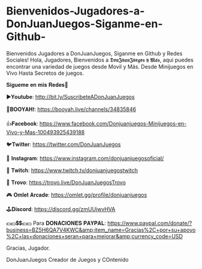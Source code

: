 # Bienvenidos-Jugadores-a-DonJuanJuegos-Siganme-en-Github-
Bienvenidos Jugadores a DonJuanJuegos, Siganme en Github y Redes Sociales!  Hola, Jugadores, Bienvenidos a 𝕯𝖔𝖓𝕵𝖚𝖆𝖓𝕵𝖚𝖊𝖌𝖔𝖘 𝖞 𝕸𝖆́𝖘, aqui puedes encontrar una variedad de juegos desde Movil y Más. Desde Minijuegos en Vivo Hasta Secretos de juegos.   

𝐒𝐢𝐠𝐮𝐞𝐦𝐞 𝐞𝐧 𝐦𝐢𝐬 𝐑𝐞𝐝𝐞𝐬🔻 

▶️𝐘𝐨𝐮𝐭𝐮𝐛𝐞: http://bit.ly/SuscribeteADonJuanJuegos 

🙌𝐁𝐎𝐎𝐘𝐀𝐇❗: https://booyah.live/channels/34835846 

👍𝐅𝐚𝐜𝐞𝐛𝐨𝐨𝐤: https://www.facebook.com/Donjuanjuegos-Minijuegos-en-Vivo-y-Mas-100493925439188 

🐦𝐓𝐰𝐢𝐭𝐭𝐞𝐫: https://twitter.com/DonJuanJuegos 

📸 𝐈𝐧𝐬𝐭𝐚𝐠𝐫𝐚𝐦: https://www.instagram.com/donjuanjuegosoficial/ 

💬 𝐓𝐰𝐢𝐭𝐜𝐡: https://www.twitch.tv/donjuanjuegostwitch 

🦎 𝐓𝐫𝐨𝐯𝐨: https://trovo.live/DonJuanJuegosTrovo 

🎮 𝐎𝐦𝐥𝐞𝐭 𝐀𝐫𝐜𝐚𝐝𝐞: https://omlet.gg/profile/donjuanjuegos 

🕹️𝐃𝐢𝐬𝐜𝐨𝐫𝐝: https://discord.gg/zmUUjwvHVA   

💵💵💲💲💵💵 Para 𝐃𝐎𝐍𝐀𝐂𝐈𝐎𝐍𝐄𝐒 𝐏𝐀𝐘𝐏𝐀𝐋: https://www.paypal.com/donate/?business=BZ5H6QA7V4KWC&amp;item_name=Gracias%2C+por+su+apoyo%2C+las+donaciones+seran+para+mejorar&amp;currency_code=USD   

Gracias, Jugador.

DonJuanJuegos
Creador de Juegos y COntenido
